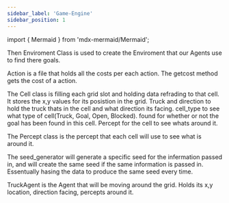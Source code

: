 ```yaml
---
sidebar_label: 'Game-Engine'
sidebar_position: 1
---
```

import { Mermaid } from 'mdx-mermaid/Mermaid';



<Mermaid chart = 'classDiagram
class environment{
gridSize
nonPassableCount
truckAgentCount
goalCount
seed
root : Cell[]
percept: []
goal: []
trucks: []
cells : Cell[]
generateEnvironment()
makeCells()
check_if_open(Cell): bool
populateEnvWithSeed(trucks: int, goals: int, seed: int)
populateEnv(trucks: int, blocks: int, goals: int)
populateEnvPreBuilt()
get_cells_by_type(): []
toString()
truckHere()
}'
/>

Then Enviroment Class is used to create the Enviroment that our Agents use to find there goals. 

<Mermaid chart = 'classDiagram
class Action{
costN 
costS 
costE
costW 
northF 
westF
eastF 
southF 
north 
west 
east 
south 
getCost(action)
}'
/>

Action is a file that holds all the costs per each action. The getcost method gets the cost of a action. 

<Mermaid chart = 'classDiagram
class Cell{
x
y
direction
truck
cell_type
percepts : Percept
location : Location
found
toString()
setType(cellType)
set_found(bool)
get_found()
}'
/>

The Cell class is filling each grid slot and holding data refrading to that cell. It stores the x,y values for its posistion in the grid.
Truck and direction to hold the truck thats in the cell and what direction its facing. cell_type to see what type of cell(Truck, Goal, Open, Blocked).
found for whether or not the goal has been found in this cell. Percept for the cell to see whats around it. 

<Mermaid chart = 'classDiagram
class Percept{
north
east
south
west
toString()
}'
/>

The Percept class is the percept that each cell will use to see what is around it. 

<Mermaid chart = 'classDiagram
class seed_generator{
generate_truck_locations(trucks: int, width: int, height: int): dict
generate_goal_locations(goals: int, width: int, height: int): dict
generateWhiteNoise(width: int,height: int, seed: int, trucks: int, goals: int): [], Cell[]
}'
/>

The seed_generator will generate a specific seed for the infermation passed in, and will create the same seed if the same information is passed in. Essentually
hasing the data to produce the same seed every time. 

<Mermaid chart = 'classDiagram
class TruckAgent{
x
y
direction
percept
movable
toString()
updateLocation(location)
}'
/>

TruckAgent is the Agent that will be moving around the grid. Holds its x,y location, direction facing, percepts around it. 



 